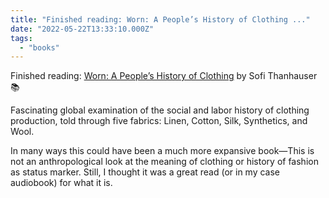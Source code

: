 ```yaml
---
title: "Finished reading: Worn: A People’s History of Clothing ..."
date: "2022-05-22T13:33:10.000Z"
tags: 
  - "books"
---
```


Finished reading: [Worn: A People’s History of Clothing](https://micro.blog/books/9781524748401) by Sofi Thanhauser 📚

Fascinating global examination of the social and labor history of clothing production, told through five fabrics: Linen, Cotton, Silk, Synthetics, and Wool.

In many ways this could have been a much more expansive book—This is not an anthropological look at the meaning of clothing or history of fashion as status marker. Still, I thought it was a great read (or in my case audiobook) for what it is.

